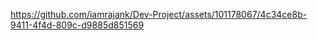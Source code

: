 




https://github.com/iamrajank/Dev-Project/assets/101178067/4c34ce8b-9411-4f4d-809c-d9885d851569

